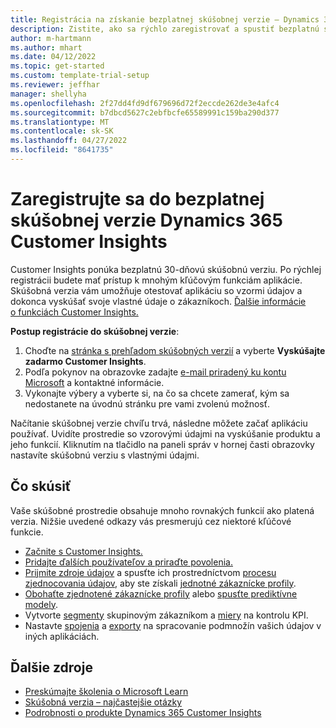 ```yaml
---
title: Registrácia na získanie bezplatnej skúšobnej verzie – Dynamics 365 Customer Insights
description: Zistite, ako sa rýchlo zaregistrovať a spustiť bezplatnú skúšobnú verziu Customer Insights. Preskúmajte aplikáciu a nájdite si ďalšie vzdelávacie zdroje.
author: m-hartmann
ms.author: mhart
ms.date: 04/12/2022
ms.topic: get-started
ms.custom: template-trial-setup
ms.reviewer: jeffhar
manager: shellyha
ms.openlocfilehash: 2f27dd4fd9df679696d72f2eccde262de3e4afc4
ms.sourcegitcommit: b7dbcd5627c2ebfbcfe65589991c159ba290d377
ms.translationtype: MT
ms.contentlocale: sk-SK
ms.lasthandoff: 04/27/2022
ms.locfileid: "8641735"
---
```

# <a name="sign-up-for-a-free-dynamics-365-customer-insights-trial"></a>Zaregistrujte sa do bezplatnej skúšobnej verzie Dynamics 365 Customer Insights

Customer Insights ponúka bezplatnú 30-dňovú skúšobnú verziu. Po rýchlej registrácii budete mať prístup k mnohým kľúčovým funkciám aplikácie. Skúšobná verzia vám umožňuje otestovať aplikáciu so vzormi údajov a dokonca vyskúšať svoje vlastné údaje o zákazníkoch. [Ďalšie informácie o funkciách Customer Insights.](overview.md)

**Postup registrácie do skúšobnej verzie**:

1. Choďte na [stránka s prehľadom skúšobných verzií](https://dynamics.microsoft.com/ai/customer-insights/) a vyberte **Vyskúšajte zadarmo Customer Insights**.
1. Podľa pokynov na obrazovke zadajte [e-mail priradený ku kontu Microsoft](https://support.microsoft.com/windows/what-is-a-microsoft-account-4a7c48e9-ff5a-e9c6-5a5c-1a57d66c3bfa) a kontaktné informácie.
1. Vykonajte výbery a vyberte si, na čo sa chcete zamerať, kým sa nedostanete na úvodnú stránku pre vami zvolenú možnosť.

Načítanie skúšobnej verzie chvíľu trvá, následne môžete začať aplikáciu používať. Uvidíte prostredie so vzorovými údajmi na vyskúšanie produktu a jeho funkcií. Kliknutím na tlačidlo na paneli správ v hornej časti obrazovky nastavíte skúšobnú verziu s vlastnými údajmi.

## <a name="what-to-try"></a>Čo skúsiť

Vaše skúšobné prostredie obsahuje mnoho rovnakých funkcií ako platená verzia. Nižšie uvedené odkazy vás presmerujú cez niektoré kľúčové funkcie.

- [Začnite s Customer Insights.](get-started.md)
- [Pridajte ďalších používateľov a priraďte povolenia.](permissions.md)
- [Prijmite zdroje údajov](data-sources.md) a spusťte ich prostredníctvom [procesu zjednocovania údajov](data-unification.md), aby ste získali [jednotné zákaznícke profily](customer-profiles.md).
- [Obohaťte zjednotené zákaznícke profily](enrichment-hub.md) alebo [spusťte prediktívne modely](predictions-overview.md).
- Vytvorte [segmenty](segments.md) skupinovým zákazníkom a [miery](measures.md) na kontrolu KPI.
- Nastavte [spojenia](connections.md) a [exporty](export-destinations.md) na spracovanie podmnožín vašich údajov v iných aplikáciách.

## <a name="additional-resources"></a>Ďalšie zdroje

- [Preskúmajte školenia o Microsoft Learn](/learn/browse/?filter-products=dynamics-dynamics-cust-insights)
- [Skúšobná verzia – najčastejšie otázky](trial-faq.md)
- [Podrobnosti o produkte Dynamics 365 Customer Insights](https://dynamics.microsoft.com/ai/customer-insights/)
